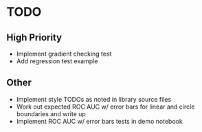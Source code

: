 # TODO

## High Priority

* Implement gradient checking test
* Add regression test example

## Other

* Implement style TODOs as noted in library source files
* Work out expected ROC AUC w/ error bars for linear and circle boundaries and write up
* Implement ROC AUC w/ error bars tests in demo notebook
